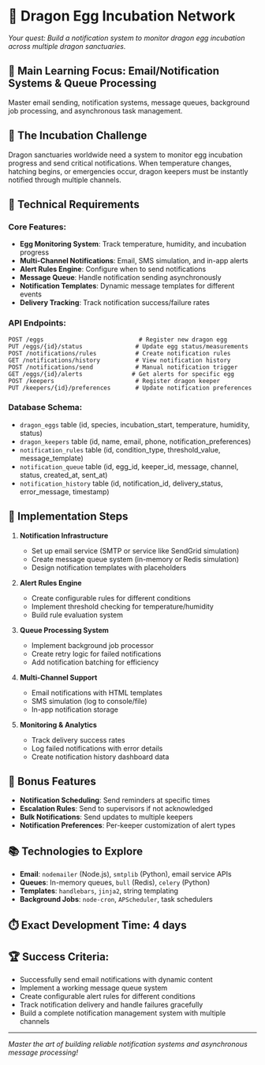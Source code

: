 # 🐉 **Dragon Egg Incubation Network**

*Your quest: Build a notification system to monitor dragon egg incubation across multiple dragon sanctuaries.*

## 🎯 **Main Learning Focus: Email/Notification Systems & Queue Processing**
Master email sending, notification systems, message queues, background job processing, and asynchronous task management.

## 🥚 The Incubation Challenge

Dragon sanctuaries worldwide need a system to monitor egg incubation progress and send critical notifications. When temperature changes, hatching begins, or emergencies occur, dragon keepers must be instantly notified through multiple channels.

## 🔧 Technical Requirements

### **Core Features:**
- **Egg Monitoring System**: Track temperature, humidity, and incubation progress
- **Multi-Channel Notifications**: Email, SMS simulation, and in-app alerts
- **Alert Rules Engine**: Configure when to send notifications
- **Message Queue**: Handle notification sending asynchronously
- **Notification Templates**: Dynamic message templates for different events
- **Delivery Tracking**: Track notification success/failure rates

### **API Endpoints:**
```
POST /eggs                           # Register new dragon egg
PUT /eggs/{id}/status               # Update egg status/measurements
POST /notifications/rules           # Create notification rules
GET /notifications/history          # View notification history
POST /notifications/send            # Manual notification trigger
GET /eggs/{id}/alerts              # Get alerts for specific egg
POST /keepers                       # Register dragon keeper
PUT /keepers/{id}/preferences       # Update notification preferences
```

### **Database Schema:**
- `dragon_eggs` table (id, species, incubation_start, temperature, humidity, status)
- `dragon_keepers` table (id, name, email, phone, notification_preferences)
- `notification_rules` table (id, condition_type, threshold_value, message_template)
- `notification_queue` table (id, egg_id, keeper_id, message, channel, status, created_at, sent_at)
- `notification_history` table (id, notification_id, delivery_status, error_message, timestamp)

## 🚀 Implementation Steps

1. **Notification Infrastructure**
   - Set up email service (SMTP or service like SendGrid simulation)
   - Create message queue system (in-memory or Redis simulation)
   - Design notification templates with placeholders

2. **Alert Rules Engine**
   - Create configurable rules for different conditions
   - Implement threshold checking for temperature/humidity
   - Build rule evaluation system

3. **Queue Processing System**
   - Implement background job processor
   - Create retry logic for failed notifications
   - Add notification batching for efficiency

4. **Multi-Channel Support**
   - Email notifications with HTML templates
   - SMS simulation (log to console/file)
   - In-app notification storage

5. **Monitoring & Analytics**
   - Track delivery success rates
   - Log failed notifications with error details
   - Create notification history dashboard data

## 🎁 Bonus Features
- **Notification Scheduling**: Send reminders at specific times
- **Escalation Rules**: Send to supervisors if not acknowledged
- **Bulk Notifications**: Send updates to multiple keepers
- **Notification Preferences**: Per-keeper customization of alert types

## 📚 Technologies to Explore
- **Email**: `nodemailer` (Node.js), `smtplib` (Python), email service APIs
- **Queues**: In-memory queues, `bull` (Redis), `celery` (Python)
- **Templates**: `handlebars`, `jinja2`, string templating
- **Background Jobs**: `node-cron`, `APScheduler`, task schedulers

## ⏱️ **Exact Development Time: 4 days**

## 🏆 **Success Criteria:**
- Successfully send email notifications with dynamic content
- Implement a working message queue system
- Create configurable alert rules for different conditions
- Track notification delivery and handle failures gracefully
- Build a complete notification management system with multiple channels

---
*Master the art of building reliable notification systems and asynchronous message processing!* 
